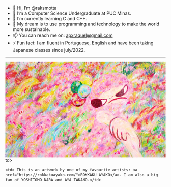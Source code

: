 - 👋 Hi, I’m @raksmotta
- 👀 I’m a Computer Science Undergraduate at PUC Minas.
- 🌱 I’m currently learning C and C++.
- 💞️ My dream is to use programming and technology to make the world more sustainable.
- 📫 You can reach me on: apxraquel@gmail.com
- ⚡ Fun fact: I am fluent in Portuguese, English and have been taking Japanese classes since july/2022.

-----

<div>

  <tr>
    <td><img align="left" alt="Header" src="img/Ayako-Rokkaku-2017-025cropped.jpg"
      width="600" 
      height="300"/></tr>td>
  
    <td> This is an artwork by one of my favourite artists: <a href="https://rokkakuayako.com/">ROKKAKU AYAKO</a>. I am also a big fan of YOSHITOMO NARA and AYA TAKANO.</td>
  </tr>


</div>

<!---
raksmotta/raksmotta is a ✨ special ✨ repository because its `README.md` (this file) appears on your GitHub profile.
You can click the Preview link to take a look at your changes.
--->

